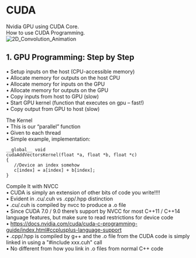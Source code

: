 # CUDA
Nvidia GPU using CUDA Core.   
How to use CUDA Programming.   
![2D_Convolution_Animation](https://user-images.githubusercontent.com/100255173/219933368-3171935e-c6e5-4541-9925-beca5450abb1.gif)
## 1. GPU Programming: Step by Step
• Setup inputs on the host (CPU-accessible memory)   
• Allocate memory for outputs on the host CPU   
• Allocate memory for inputs on the GPU   
• Allocate memory for outputs on the GPU   
• Copy inputs from host to GPU (slow)   
• Start GPU kernel (function that executes on gpu – fast!)   
• Copy output from GPU to host (slow)   
   
The Kernel   
• This is our “parallel” function   
• Given to each thread   
• Simple example, implementation:   

	__global__ void
	cudaAddVectorsKernel(float *a, float *b, float *c)
	{
	   //Device an index somehow
	   c[index] = a[index] + b[index];
	}
   
Compile It with NVCC   
• CUDA is simply an extension of other bits of code you write!!!!   
• Evident in .cu/.cuh vs .cpp/.hpp distinction   
• .cu/.cuh is compiled by nvcc to produce a .o file   
• Since CUDA 7.0 / 9.0 there’s support by NVCC for most C++11 /
C++14 language features, but make sure to read restrictions for
device code   
• https://docs.nvidia.com/cuda/cuda-c-programming-guide/index.html#ccplusplus-language-support   
• .cpp/.hpp is compiled by g++ and the .o file from the CUDA code is
simply linked in using a "#include xxx.cuh" call   
• No different from how you link in .o files from normal C++ code








